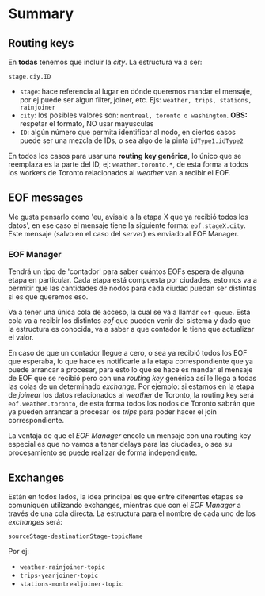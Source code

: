 # Summary

## Routing keys

En **todas** tenemos que incluir la _city_. La estructura va a ser:

`stage.ciy.ID`

+ `stage`: hace referencia al lugar en dónde queremos mandar el mensaje, por ej puede ser algun filter, joiner, etc. Ejs: `weather, trips, stations, rainjoiner`
+  `city`: los posibles valores son: `montreal, toronto o washington`. **OBS:** respetar el formato, NO usar mayusculas
+ `ID`: algún número que permita identificar al nodo, en ciertos casos puede ser una mezcla de IDs, o sea algo de la pinta `idType1.idType2`

En todos los casos para usar una **routing key genérica**, lo único que se reemplaza es la parte del ID, ej: `weather.toronto.*`, de esta forma a todos los workers de Toronto relacionados al _weather_ van a recibir el EOF.

## EOF messages

Me gusta pensarlo como 'eu, avisale a la etapa X que ya recibió todos los datos', en ese caso el mensaje tiene la siguiente forma:
`eof.stageX.city`. Este mensaje (salvo en el caso del _server_) es enviado al EOF Manager.

### EOF Manager

Tendrá un tipo de 'contador' para saber cuántos EOFs espera de alguna etapa en particular. Cada etapa está compuesta por ciudades, esto nos va a permitir que las cantidades de nodos para cada ciudad puedan ser distintas si es que queremos eso.

Va a tener una única cola de acceso, la cual se va a llamar `eof-queue`. Esta cola va a recibir los distintos _eof_ que pueden venir del sistema y dado que la estructura es conocida, va a saber a que contador le tiene que actualizar el valor.

En caso de que un contador llegue a cero, o sea ya recibió todos los EOF que esperaba, lo que hace es notificarle a la etapa correspondiente que ya puede arrancar a procesar, para esto lo que se hace es mandar el mensaje de EOF que se recibió pero con una _routing key_ genérica así le llega a todas las colas de un determinado _exchange_. Por ejemplo: si estamos en la etapa de _joinear_ los datos relacionados al _weather_ de Toronto, la routing key será `eof.weather.toronto`, de esta forma todos los nodos de Toronto sabrán que ya pueden arrancar a procesar los _trips_ para poder hacer el join correspondiente.

La ventaja de que el _EOF Manager_ encole un mensaje con una routing key especial es que no vamos a tener delays para las ciudades, o sea su procesamiento se puede realizar de forma independiente.

## Exchanges

Están en todos lados, la idea principal es que entre diferentes etapas se comuniquen utilizando exchanges, mientras que con el _EOF Manager_ a través de una cola directa. La estructura para el nombre de cada uno de los _exchanges_ será:

`sourceStage-destinationStage-topicName`

Por ej:

+ `weather-rainjoiner-topic`
+ `trips-yearjoiner-topic`
+ `stations-montrealjoiner-topic`


